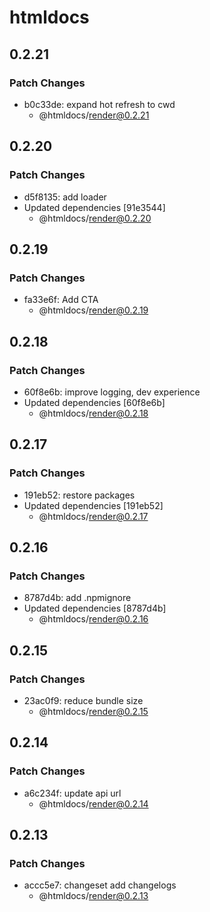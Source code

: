# htmldocs

## 0.2.21

### Patch Changes

- b0c33de: expand hot refresh to cwd
  - @htmldocs/render@0.2.21

## 0.2.20

### Patch Changes

- d5f8135: add loader
- Updated dependencies [91e3544]
  - @htmldocs/render@0.2.20

## 0.2.19

### Patch Changes

- fa33e6f: Add CTA
  - @htmldocs/render@0.2.19

## 0.2.18

### Patch Changes

- 60f8e6b: improve logging, dev experience
- Updated dependencies [60f8e6b]
  - @htmldocs/render@0.2.18

## 0.2.17

### Patch Changes

- 191eb52: restore packages
- Updated dependencies [191eb52]
  - @htmldocs/render@0.2.17

## 0.2.16

### Patch Changes

- 8787d4b: add .npmignore
- Updated dependencies [8787d4b]
  - @htmldocs/render@0.2.16

## 0.2.15

### Patch Changes

- 23ac0f9: reduce bundle size
  - @htmldocs/render@0.2.15

## 0.2.14

### Patch Changes

- a6c234f: update api url
  - @htmldocs/render@0.2.14

## 0.2.13

### Patch Changes

- accc5e7: changeset add changelogs
  - @htmldocs/render@0.2.13
